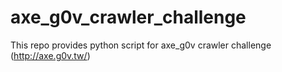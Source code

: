 # axe_g0v_crawler_challenge
This repo provides python script for axe_g0v crawler challenge (http://axe.g0v.tw/)
